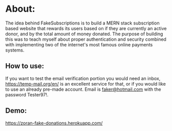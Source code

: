 # About:

The idea behind FakeSubscriptions is to build a MERN stack subscription based website that rewards its users based on if they are currently an active donor, and by the total amount of money donated. The purpose of building this was to teach myself about proper authentication and security combined with implementing two of the internet's most famous online payments systems.

 ## How to use:

If you want to test the email verification portion you would need an inbox, https://temp-mail.org/en/ is an excellent service for that, or if you would like to use an already pre-made account. Email is faker@hotmail.com with the password Tester97!.

## Demo:

https://zoran-fake-donations.herokuapp.com/
